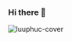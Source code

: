 ### Hi there 👋

<!--
**luuphuc6297/luuphuc6297** is a ✨ _special_ ✨ repository because its `README.md` (this file) appears on your GitHub profile.

Here are some ideas to get you started:

- 🔭 I’m currently working on ...
- 🌱 I’m currently learning ...
- 👯 I’m looking to collaborate on ...
- 🤔 I’m looking for help with ...
- 💬 Ask me about ...
- 📫 How to reach me: ...
- 😄 Pronouns: ...
-->
![luuphuc-cover](https://res.cloudinary.com/dgx0fr20a/image/upload/v1687431156/Let_s_Escape_To_The_Woods_Facebook_Cover_1_xtwsms.png)
